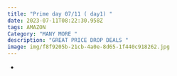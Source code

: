 ```yaml
---
title: "Prime day 07/11 ( day1) "
date: 2023-07-11T08:22:30.958Z
tags: AMAZON
Category: "MANY MORE "
description: "GREAT PRICE DROP DEALS "
image: img/f8f9205b-21cb-4a0e-8d65-1f440c918262.jpg
---
```

*